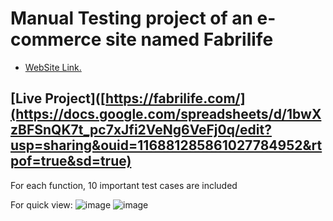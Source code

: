 # Manual Testing project of an e-commerce site named Fabrilife
- [WebSite Link.](https://fabrilife.com/)

## [Live Project]([https://fabrilife.com/](https://docs.google.com/spreadsheets/d/1bwXzBFSnQK7t_pc7xJfi2VeNg6VeFj0q/edit?usp=sharing&ouid=116881285861027784952&rtpof=true&sd=true)
For each function, 10 important test cases are included 

For quick view: 
![image](https://github.com/mmahabubalam/fabrilife-manual-testing/assets/149142080/95e68de7-a4a0-4c54-8d8c-1749c6d923cd)
![image](https://github.com/mmahabubalam/fabrilife-manual-testing/assets/149142080/6db118cd-e6fd-4464-9d67-fcbf0453e8ac)
